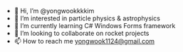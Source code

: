 - 👋 Hi, I’m @yongwookkkkim
- 👀 I’m interested in particle physics & astrophysics
- 🌱 I’m currently learning C# Windows Forms framework
- 💞️ I’m looking to collaborate on rocket projects
- 📫 How to reach me yongwook1124@gmail.com

<!---
yongwookkkkim/yongwookkkkim is a ✨ special ✨ repository because its `README.md` (this file) appears on your GitHub profile.
You can click the Preview link to take a look at your changes.
--->
